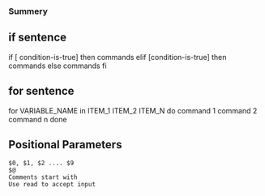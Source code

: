 ### Summery

## if sentence
 if [ condition-is-true]
 then 
    commands
 elif [condition-is-true]
 then 
    commands
 else
    commands
 fi
 
## for sentence
  for VARIABLE_NAME in ITEM_1 ITEM_2 ITEM_N
  do
      command 1
      command 2
      command n
  done  
 
 ## Positional Parameters
    $0, $1, $2 .... $9
    $@
    Comments start with
    Use read to accept input
